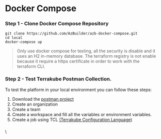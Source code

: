 # Docker Compose

### Step 1 - Clone Docker Compose Repository

```
git clone https://github.com/AzBuilder/azb-docker-compose.git
cd local
docker-compose up
```

> Only use docker compose for testing, all the security is disable and it uses an H2 in-memory database. The terraform registry is not enable because it require a https certificate in order to work with the terraform CLI.

### Step 2 - Test Terrakube Postman Collection.

To test the platform in your local environment you can follow these steps:

1. Download the [postman project](https://github.com/AzBuilder/terrakube-server/tree/main/postman)
2. Create an organization
3. Create a team
4. Create a workspace and fill all the variables or environment variables.
5. Create a job using TCL [(Terrakube Configuration Language)](https://github.com/AzBuilder/terrakube-extensions)

###

\
